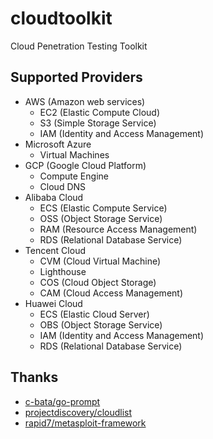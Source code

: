 # cloudtoolkit
Cloud Penetration Testing Toolkit

## Supported Providers

- AWS (Amazon web services)
    - EC2 (Elastic Compute Cloud)
    - S3 (Simple Storage Service)
    - IAM (Identity and Access Management)
- Microsoft Azure
    - Virtual Machines
- GCP (Google Cloud Platform)
    - Compute Engine
    - Cloud DNS
- Alibaba Cloud
    - ECS (Elastic Compute Service)
    - OSS (Object Storage Service)
    - RAM (Resource Access Management)
    - RDS (Relational Database Service)
- Tencent Cloud
    - CVM (Cloud Virtual Machine)
    - Lighthouse
    - COS (Cloud Object Storage)
    - CAM (Cloud Access Management)
- Huawei Cloud
    - ECS (Elastic Cloud Server)
    - OBS (Object Storage Service)
    - IAM (Identity and Access Management)
    - RDS (Relational Database Service)

## Thanks
- [c-bata/go-prompt](https://github.com/c-bata/go-prompt)
- [projectdiscovery/cloudlist](https://github.com/projectdiscovery/cloudlist)
- [rapid7/metasploit-framework](https://github.com/rapid7/metasploit-framework)